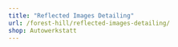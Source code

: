 ```yaml
---
title: "Reflected Images Detailing"
url: /forest-hill/reflected-images-detailing/
shop: Autowerkstatt
---
```

